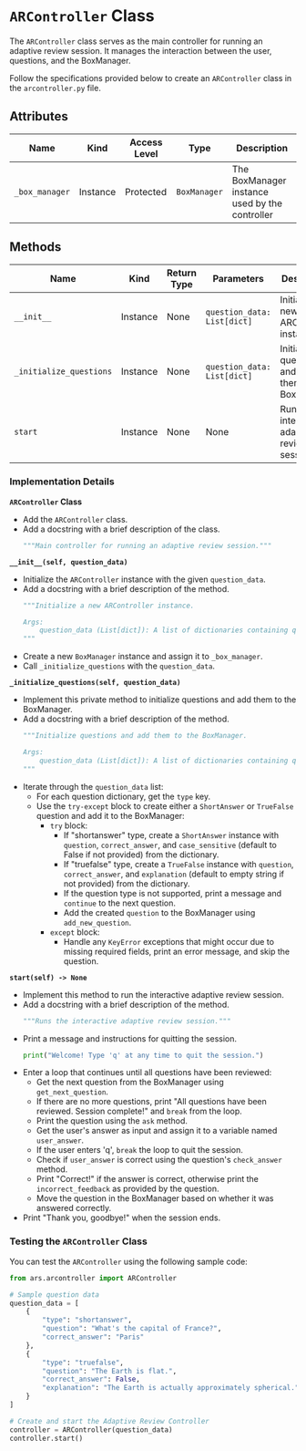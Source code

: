 # `ARController` Class

The `ARController` class serves as the main controller for running an adaptive review session. It manages the interaction between the user, questions, and the BoxManager.

Follow the specifications provided below to create an `ARController` class in the `arcontroller.py` file.

## Attributes

| Name           | Kind     | Access Level | Type         | Description                                    |
|----------------|----------|--------------|--------------|------------------------------------------------|
| `_box_manager` | Instance | Protected    | `BoxManager` | The BoxManager instance used by the controller |

## Methods

| Name                    | Kind     | Return Type | Parameters                  | Description                                           |
|-------------------------|----------|-------------|---------------------------|-------------------------------------------------------|
| `__init__`              | Instance | None        | `question_data: List[dict]` | Initialize a new ARController instance                |
| `_initialize_questions` | Instance | None        | `question_data: List[dict]` | Initialize questions and add them to the BoxManager   |
| `start`                 | Instance | None        | None                        | Run the interactive adaptive review session           |

### Implementation Details

**`ARController` Class**
- Add the `ARController` class.
- Add a docstring with a brief description of the class.
  ```python
  """Main controller for running an adaptive review session."""
  ```

**`__init__(self, question_data)`**
- Initialize the `ARController` instance with the given `question_data`.
- Add a docstring with a brief description of the method.
  ```python
  """Initialize a new ARController instance.

  Args:
      question_data (List[dict]): A list of dictionaries containing question data. 
  """
  ```
- Create a new `BoxManager` instance and assign it to `_box_manager`.
- Call `_initialize_questions` with the `question_data`.

**`_initialize_questions(self, question_data)`**
- Implement this private method to initialize questions and add them to the BoxManager.
- Add a docstring with a brief description of the method.
  ```python
  """Initialize questions and add them to the BoxManager.

  Args:
      question_data (List[dict]): A list of dictionaries containing question data.
  """
  ```
- Iterate through the `question_data` list:
  - For each question dictionary, get the `type` key.
  - Use the `try-except` block to create either a `ShortAnswer` or `TrueFalse` question and add it to the BoxManager:
    - `try` block:
      - If "shortanswer" type, create a `ShortAnswer` instance with `question`, `correct_answer`, and `case_sensitive` (default to False if not provided) from the dictionary.
      - If "truefalse" type, create a `TrueFalse` instance with `question`, `correct_answer`, and `explanation` (default to empty string if not provided) from the dictionary.
      - If the question type is not supported, print a message and `continue` to the next question.
      - Add the created `question` to the BoxManager using `add_new_question`.
    - `except` block:
      - Handle any `KeyError` exceptions that might occur due to missing required fields, print an error message, and skip the question.

**`start(self) -> None`**
- Implement this method to run the interactive adaptive review session.
- Add a docstring with a brief description of the method.
  ```python
  """Runs the interactive adaptive review session."""
  ```
- Print a message and instructions for quitting the session.
  ```python
  print("Welcome! Type 'q' at any time to quit the session.")
  ```
- Enter a loop that continues until all questions have been reviewed:
  - Get the next question from the BoxManager using `get_next_question`.
  - If there are no more questions, print "All questions have been reviewed. Session complete!" and `break` from the loop.
  - Print the question using the `ask` method.
  - Get the user's answer as input and assign it to a variable named `user_answer`.
  - If the user enters 'q', `break` the loop to quit the session.
  - Check if `user_answer` is correct using the question's `check_answer` method.
  - Print "Correct!" if the answer is correct, otherwise print the `incorrect_feedback` as provided by the question.
  - Move the question in the BoxManager based on whether it was answered correctly.
- Print "Thank you, goodbye!" when the session ends.


### Testing the `ARController` Class

You can test the `ARController` using the following sample code:

```python
from ars.arcontroller import ARController

# Sample question data
question_data = [
    {
        "type": "shortanswer",
        "question": "What's the capital of France?",
        "correct_answer": "Paris"
    },
    {
        "type": "truefalse",
        "question": "The Earth is flat.",
        "correct_answer": False,
        "explanation": "The Earth is actually approximately spherical."
    }
]

# Create and start the Adaptive Review Controller
controller = ARController(question_data)
controller.start()
```
